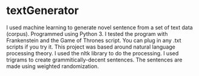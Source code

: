 # textGenerator
I used machine learning to generate novel sentence from a set of text data (corpus). Programmed using Python 3.
I tested the program with Frankenstein and the Game of Thrones script. You can plug in any .txt scripts if you try it. 
This project was based around natural language processing theory. I used the nltk library to do the processing. 
I used trigrams to create grammitically-decent sentences. The sentences are made using weighted randomization. 
